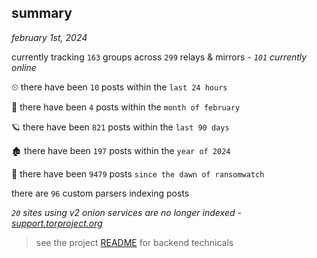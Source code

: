 
## summary
_february 1st, 2024_

currently tracking `163` groups across `299` relays & mirrors - _`101` currently online_

⏲ there have been `10` posts within the `last 24 hours`

🦈 there have been `4` posts within the `month of february`

🪐 there have been `821` posts within the `last 90 days`

🏚 there have been `197` posts within the `year of 2024`

🦕 there have been `9479` posts `since the dawn of ransomwatch`

there are `96` custom parsers indexing posts

_`20` sites using v2 onion services are no longer indexed - [support.torproject.org](https://support.torproject.org/onionservices/v2-deprecation/)_

> see the project [README](https://github.com/joshhighet/ransomwatch#ransomwatch--) for backend technicals
